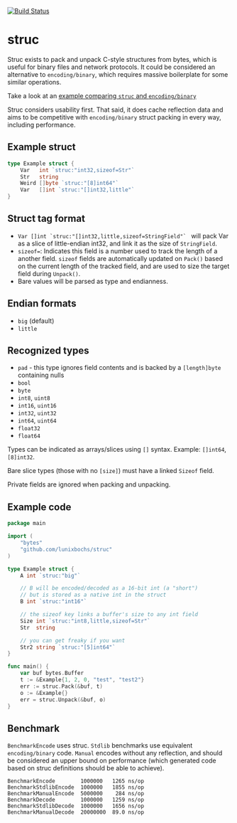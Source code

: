 [![Build Status](https://travis-ci.org/lunixbochs/struc.svg?branch=master)](https://travis-ci.org/lunixbochs/struc)

struc
====

Struc exists to pack and unpack C-style structures from bytes, which is useful for binary files and network protocols. It could be considered an alternative to `encoding/binary`, which requires massive boilerplate for some similar operations.

Take a look at an [example comparing `struc` and `encoding/binary`](https://bochs.info/p/cxvm9)

Struc considers usability first. That said, it does cache reflection data and aims to be competitive with `encoding/binary` struct packing in every way, including performance.

Example struct
----

```Go
type Example struct {
    Var   int `struc:"int32,sizeof=Str"`
    Str   string
    Weird []byte `struc:"[8]int64"`
    Var   []int `struc:"[]int32,little"`
}
```

Struct tag format
----

 - ```Var []int `struc:"[]int32,little,sizeof=StringField"` ``` will pack Var as a slice of little-endian int32, and link it as the size of `StringField`.
 - `sizeof=`: Indicates this field is a number used to track the length of a another field. `sizeof` fields are automatically updated on `Pack()` based on the current length of the tracked field, and are used to size the target field during `Unpack()`.
 - Bare values will be parsed as type and endianness.

Endian formats
----

 - `big` (default)
 - `little`

Recognized types
----

 - `pad` - this type ignores field contents and is backed by a `[length]byte` containing nulls
 - `bool`
 - `byte`
 - `int8`, `uint8`
 - `int16`, `uint16`
 - `int32`, `uint32`
 - `int64`, `uint64`
 - `float32`
 - `float64`

Types can be indicated as arrays/slices using `[]` syntax. Example: `[]int64`, `[8]int32`.

Bare slice types (those with no `[size]`) must have a linked `Sizeof` field.

Private fields are ignored when packing and unpacking.

Example code
----

```Go
package main

import (
    "bytes"
    "github.com/lunixbochs/struc"
)

type Example struct {
    A int `struc:"big"`

    // B will be encoded/decoded as a 16-bit int (a "short")
    // but is stored as a native int in the struct
    B int `struc:"int16"`

    // the sizeof key links a buffer's size to any int field
    Size int `struc:"int8,little,sizeof=Str"`
    Str  string

    // you can get freaky if you want
    Str2 string `struc:"[5]int64"`
}

func main() {
    var buf bytes.Buffer
    t := &Example{1, 2, 0, "test", "test2"}
    err := struc.Pack(&buf, t)
    o := &Example{}
    err = struc.Unpack(&buf, o)
}
```

Benchmark
----

`BenchmarkEncode` uses struc. `Stdlib` benchmarks use equivalent `encoding/binary` code. `Manual` encodes without any reflection, and should be considered an upper bound on performance (which generated code based on struc definitions should be able to achieve).

```
BenchmarkEncode        1000000   1265 ns/op
BenchmarkStdlibEncode  1000000   1855 ns/op
BenchmarkManualEncode  5000000    284 ns/op
BenchmarkDecode        1000000   1259 ns/op
BenchmarkStdlibDecode  1000000   1656 ns/op
BenchmarkManualDecode  20000000  89.0 ns/op
```
